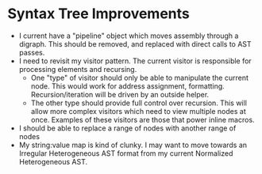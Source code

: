 # Syntax Tree Improvements

* I current have a "pipeline" object which moves assembly through a digraph. This should be removed, and replaced with direct calls to AST passes.
* I need to revisit my visitor pattern. The current visitor is responsible for processing elements and recursing.
  * One "type" of visitor should only be able to manipulate the current node. This would work for address assignment, formatting. Recursion/iteration will be driven by an outside helper.
  * The other type should provide full control over recursion. This will allow more complex visitors which need to view multiple nodes at once. Examples of these visitors are those that power inline macros.
* I should be able to replace a range of nodes with another range of nodes
* My string:value map is kind of clunky. I may want to move towards an Irregular Heterogeneous AST format from my current Normalized Heterogeneous AST.
